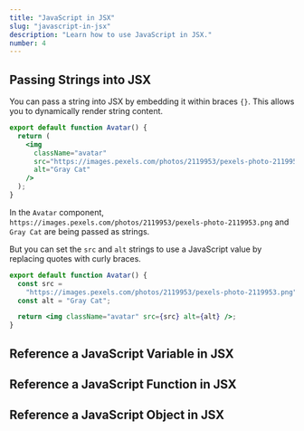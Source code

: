 ```yaml
---
title: "JavaScript in JSX"
slug: "javascript-in-jsx"
description: "Learn how to use JavaScript in JSX."
number: 4
---
```


## Passing Strings into JSX

You can pass a string into JSX by embedding it within braces `{}`. This allows you to dynamically render string content.

```jsx
export default function Avatar() {
  return (
    <img
      className="avatar"
      src="https://images.pexels.com/photos/2119953/pexels-photo-2119953.png"
      alt="Gray Cat"
    />
  );
}
```

In the `Avatar` component, `https://images.pexels.com/photos/2119953/pexels-photo-2119953.png` and `Gray Cat` are being passed as strings.

But you can set the `src` and `alt` strings to use a JavaScript value by replacing quotes with curly braces.

```jsx
export default function Avatar() {
  const src =
    "https://images.pexels.com/photos/2119953/pexels-photo-2119953.png";
  const alt = "Gray Cat";

  return <img className="avatar" src={src} alt={alt} />;
}
```

## Reference a JavaScript Variable in JSX

## Reference a JavaScript Function in JSX

## Reference a JavaScript Object in JSX
